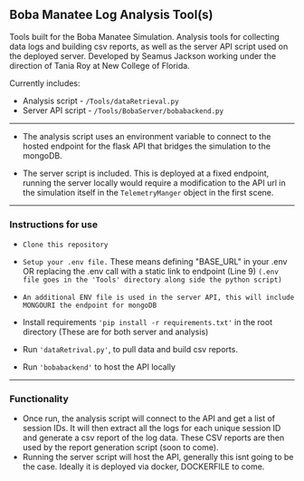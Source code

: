 ## Boba Manatee Log Analysis Tool(s) 
Tools built for the Boba Manatee Simulation. Analysis tools for collecting data logs and building csv reports, as well as the server API script used on the deployed server. Developed by Seamus Jackson working under the direction of Tania Roy at New College of Florida. 

Currently includes:
- Analysis script - `/Tools/dataRetrieval.py`
- Server API script - `/Tools/BobaServer/bobabackend.py`
----

- The analysis script uses an environment variable to connect to the hosted endpoint for the flask API that bridges the simulation to the mongoDB.

- The server script is included. This is deployed at a fixed endpoint, running the server locally would require a modification to the API url in the simulation itself in the `TelemetryManger` object in the first scene. 

----

### Instructions for use 
- `Clone this repository`
- `Setup your .env file.` These means defining "BASE_URL" in your .env OR replacing the .env call with a static link to endpoint (Line 9)
  `(.env file goes in the 'Tools' directory along side the python script)`
- `An additional ENV file is used in the server API, this will include MONGOURI the endpoint for mongoDB`
- Install requirements `'pip install -r requirements.txt'` in the root directory (These are for both server and analysis)
  
- Run `'dataRetrival.py'`, to pull data and build csv reports.
- Run `'bobabackend'` to host the API locally 

----

### Functionality 
- Once run, the analysis script will connect to the API and get a list of session IDs. It will then extract all the logs for each unique session ID and generate a csv report of the log data. These CSV reports are then used by the report generation script (soon to come).
- Running the server script will host the API, generally this isnt going to be the case. Ideally it is deployed via docker, DOCKERFILE to come. 
